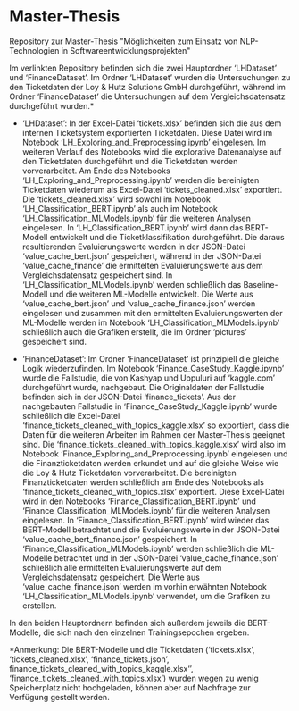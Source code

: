 # Master-Thesis
Repository zur Master-Thesis "Möglichkeiten zum Einsatz von NLP-Technologien in Softwareentwicklungsprojekten"

Im verlinkten Repository befinden sich die zwei Hauptordner ‘LHDataset’ und ‘FinanceDataset’. Im Ordner ‘LHDataset’ wurden die Untersuchungen zu den Ticketdaten der Loy & Hutz Solutions GmbH durchgeführt, während im Ordner ‘FinanceDataset’ die Untersuchungen auf dem Vergleichsdatensatz durchgeführt wurden.*

- ‘LHDataset’: In der Excel-Datei ‘tickets.xlsx’ befinden sich die aus dem internen Ticketsystem exportierten Ticketdaten. Diese Datei wird im Notebook ‘LH_Exploring_and_Preprocessing.ipynb’ eingelesen. Im weiteren Verlauf des Notebooks wird die explorative Datenanalyse auf den Ticketdaten durchgeführt und die Ticketdaten werden vorverarbeitet. Am Ende des Notebooks ‘LH_Exploring_and_Preprocessing.ipynb’ werden die bereinigten Ticketdaten wiederum als Excel-Datei ‘tickets_cleaned.xlsx’ exportiert. Die ‘tickets_cleaned.xlsx’ wird sowohl im Notebook ‘LH_Classification_BERT.ipynb’ als auch im Notebook ‘LH_Classification_MLModels.ipynb’ für die weiteren Analysen eingelesen. In ‘LH_Classification_BERT.ipynb’ wird dann das BERT-Modell entwickelt und die Ticketklassifikation durchgeführt. Die daraus resultierenden Evaluierungswerte werden in der JSON-Datei ‘value_cache_bert.json’ gespeichert, während in der JSON-Datei ‘value_cache_finance’ die ermittelten Evaluierungswerte aus dem Vergleichsdatensatz gespeichert sind. In ‘LH_Classification_MLModels.ipynb’ werden schließlich das Baseline-Modell und die weiteren ML-Modelle entwickelt. Die Werte aus ‘value_cache_bert.json’ und ‘value_cache_finance.json’ werden eingelesen und zusammen mit den ermittelten Evaluierungswerten der ML-Modelle werden im Notebook ‘LH_Classification_MLModels.ipynb’ schließlich auch die Grafiken erstellt, die im Ordner ‘pictures’ gespeichert sind.

- ‘FinanceDataset’: Im Ordner ‘FinanceDataset’ ist prinzipiell die gleiche Logik wiederzufinden. Im Notebook ‘Finance_CaseStudy_Kaggle.ipynb’ wurde die Fallstudie, die von Kashyap und Uppuluri auf ‘kaggle.com’ durchgeführt wurde, nachgebaut. Die Originaldaten der Fallstudie befinden sich in der JSON-Datei ‘finance_tickets’. Aus der nachgebauten Fallstudie in ‘Finance_CaseStudy_Kaggle.ipynb’ wurde schließlich die Excel-Datei ‘finance_tickets_cleaned_with_topics_kaggle.xlsx’ so exportiert, dass die Daten für die weiteren Arbeiten im Rahmen der Master-Thesis geeignet sind. Die ‘finance_tickets_cleaned_with_topics_kaggle.xlsx’ wird also im Notebook ‘Finance_Exploring_and_Preprocessing.ipynb’ eingelesen und die Finanzticketdaten werden erkundet und auf die gleiche Weise wie die Loy & Hutz Ticketdaten vorverarbeitet. Die bereinigten Finanzticketdaten werden schließlich am Ende des Notebooks als ‘finance_tickets_cleaned_with_topics.xlsx’ exportiert. Diese Excel-Datei wird in den Notebooks ‘Finance_Classification_BERT.ipynb’ und ‘Finance_Classification_MLModels.ipynb’ für die weiteren Analysen eingelesen. In ‘Finance_Classification_BERT.ipynb’ wird wieder das BERT-Modell betrachtet und die Evaluierungswerte in der JSON-Datei ‘value_cache_bert_finance.json’ gespeichert. In ‘Finance_Classification_MLModels.ipynb’ werden schließlich die ML-Modelle betrachtet und in der JSON-Datei ‘value_cache_finance.json’ schließlich alle ermittelten Evaluierungswerte auf dem Vergleichsdatensatz gespeichert. Die Werte aus ‘value_cache_finance.json’ werden im vorhin erwähnten Notebook ‘LH_Classification_MLModels.ipynb’ verwendet, um die Grafiken zu erstellen.

In den beiden Hauptordnern befinden sich außerdem jeweils die BERT-Modelle, die sich nach den einzelnen Trainingsepochen ergeben.

*Anmerkung: Die BERT-Modelle und die Ticketdaten (‘tickets.xlsx’, ‘tickets_cleaned.xlsx’, ‘finance_tickets.json’, finance_tickets_cleaned_with_topics_kaggle.xlsx‘’, ‘finance_tickets_cleaned_with_topics.xlsx’) wurden wegen zu wenig Speicherplatz nicht hochgeladen, können aber auf Nachfrage zur Verfügung gestellt werden.
